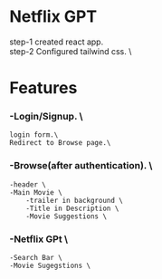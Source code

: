 # Netflix GPT
step-1 created react app.\
step-2 Configured tailwind css. \

# Features
### -Login/Signup. \
    login form.\
    Redirect to Browse page.\
### -Browse(after authentication). \
    -header \
    -Main Movie \
        -trailer in background \
        -Title in Description \
        -Movie Suggestions \
### -Netflix GPt \
    -Search Bar \
    -Movie Sugegstions \


